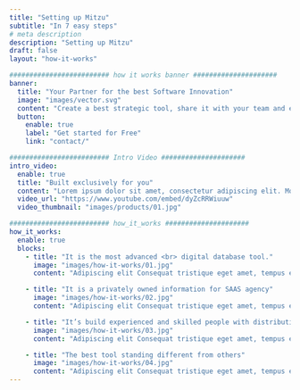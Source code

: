 ```yaml
---
title: "Setting up Mitzu"
subtitle: "In 7 easy steps"
# meta description
description: "Setting up Mitzu"
draft: false
layout: "how-it-works"

######################### how it works banner #####################
banner:
  title: "Your Partner for the best Software Innovation"
  image: "images/vector.svg"
  content: "Create a best strategic tool, share it with your team and ensure it’s on track with intuitive dashboards. Simple enough with the sophistication and flexibility to meet the needs"
  button:
    enable: true
    label: "Get started for Free"
    link: "contact/"

######################### Intro Video #####################
intro_video:
  enable: true
  title: "Built exclusively for you"
  content: "Lorem ipsum dolor sit amet, consectetur adipiscing elit. Morbi egestas Werat viverra id et aliquet. vulputate egestas sollicitudin."
  video_url: "https://www.youtube.com/embed/dyZcRRWiuuw"
  video_thumbnail: "images/products/01.jpg"

######################### how_it_works #####################
how_it_works:
  enable: true
  blocks:
    - title: "It is the most advanced <br> digital database tool."
      image: "images/how-it-works/01.jpg"
      content: "Adipiscing elit Consequat tristique eget amet, tempus eu at consecttur. Leo facilisi nunc viverra tellus. Ac laoreet sit vel consquat. consectetur adipiscing elit tempus eu at consecttur."

    - title: "It is a privately owned information for SAAS agency"
      image: "images/how-it-works/02.jpg"
      content: "Adipiscing elit Consequat tristique eget amet, tempus eu at consecttur. Leo facilisi nunc viverra tellus. Ac laoreet sit vel consquat. consectetur adipiscing elit tempus eu at consecttur."

    - title: "It’s build experienced and skilled people with distributions"
      image: "images/how-it-works/03.jpg"
      content: "Adipiscing elit Consequat tristique eget amet, tempus eu at consecttur. Leo facilisi nunc viverra tellus. Ac laoreet sit vel consquat. consectetur adipiscing elit tempus eu at consecttur."

    - title: "The best tool standing different from others"
      image: "images/how-it-works/04.jpg"
      content: "Adipiscing elit Consequat tristique eget amet, tempus eu at consecttur. Leo facilisi nunc viverra tellus. Ac laoreet sit vel consquat. consectetur adipiscing elit tempus eu at consecttur."
---
```

